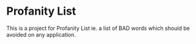 # Profanity List
This is a project for Profanity List ie. a list of BAD words which should be avoided on any application.
